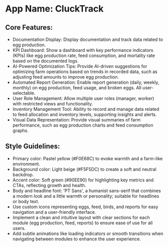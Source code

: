 # **App Name**: CluckTrack

## Core Features:

- Documentation Display: Display documentation and track data related to egg production.
- KPI Dashboard: Show a dashboard with key performance indicators (KPIs) like egg production rate, feed consumption, and mortality rate based on the documented logs.
- AI-Powered Optimization Tips: Provide AI-driven suggestions for optimizing farm operations based on trends in recorded data, such as adjusting feed amounts to improve egg production.
- Automated Report Generation: Enable report generation (daily, weekly, monthly) on egg production, feed usage, and broken eggs. All user-selectable.
- User Role Management: Allow multiple user roles (manager, worker) with restricted views and functionality.
- Inventory Management Tool: Ability to record and manage data related to feed allocation and inventory levels, supporting insights and alerts.
- Visual Data Representation: Provide visual summaries of farm performance, such as egg production charts and feed consumption graphs.

## Style Guidelines:

- Primary color: Pastel yellow (#F0E68C) to evoke warmth and a farm-like environment.
- Background color: Light beige (#F5F5DC) to create a soft and neutral backdrop.
- Accent color: Soft green (#90EE90) for highlighting key metrics and CTAs, reflecting growth and health.
- Body and headline font: 'PT Sans', a humanist sans-serif that combines a modern look and a little warmth or personality; suitable for headlines or body text.
- Use custom icons representing eggs, feed, birds, and reports for easy navigation and a user-friendly interface.
- Implement a clean and intuitive layout with clear sections for each module (egg production, feed, reports) to ensure ease of use for all users.
- Add subtle animations like loading indicators or smooth transitions when navigating between modules to enhance the user experience.